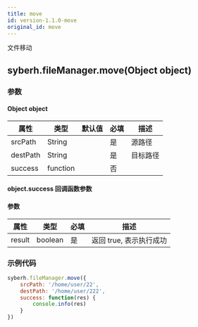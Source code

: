 ```yaml
---
title: move
id: version-1.1.0-move
original_id: move
---
```


文件移动


## syberh.fileManager.move(Object object)
### 参数
#### Object object
| 属性     | 类型   | 默认值  |  必填 | 描述                         |
| ---------- | ------- | -------- | ---------------- | ----------------------------------
| srcPath | String |  | 是| 源路径 |
| destPath | String |  | 是 |目标路径 |
| success | function |  |  否     |       |

#### object.success 回调函数参数

#### 参数

| 属性   | 类型    | 必填 | 描述                    |
| ------ | ------- | ---- | ----------------------- |
| result | boolean | 是   | 返回 true, 表示执行成功 |

### 示例代码

```javascript
syberh.fileManager.move({
    srcPath: '/home/user/22',
    destPath: '/home/user/222',
    success: function(res) {
        console.info(res)
    }
})
```

